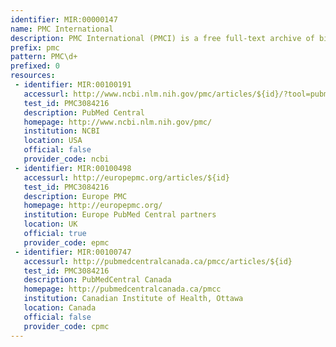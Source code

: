 ```yaml
---
identifier: MIR:00000147
name: PMC International
description: PMC International (PMCI) is a free full-text archive of biomedical and life sciences journal literature. PMCI is a collaborative effort between the U.S. National Institutes of Health and the National Library of Medicine, the publishers whose journal content makes up the PMC archive, and organizations in other countries that share NIH's and NLM's interest in archiving life sciences literature.
prefix: pmc
pattern: PMC\d+
prefixed: 0
resources:
 - identifier: MIR:00100191
   accessurl: http://www.ncbi.nlm.nih.gov/pmc/articles/${id}/?tool=pubmed
   test_id: PMC3084216
   description: PubMed Central
   homepage: http://www.ncbi.nlm.nih.gov/pmc/
   institution: NCBI
   location: USA
   official: false
   provider_code: ncbi
 - identifier: MIR:00100498
   accessurl: http://europepmc.org/articles/${id}
   test_id: PMC3084216
   description: Europe PMC
   homepage: http://europepmc.org/
   institution: Europe PubMed Central partners
   location: UK
   official: true
   provider_code: epmc
 - identifier: MIR:00100747
   accessurl: http://pubmedcentralcanada.ca/pmcc/articles/${id}
   test_id: PMC3084216
   description: PubMedCentral Canada
   homepage: http://pubmedcentralcanada.ca/pmcc
   institution: Canadian Institute of Health, Ottawa
   location: Canada
   official: false
   provider_code: cpmc
---
```

